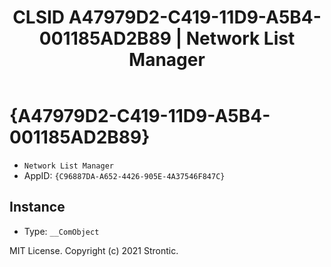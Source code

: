 ﻿---
title: "CLSID A47979D2-C419-11D9-A5B4-001185AD2B89 | Network List Manager"
excerpt: What is COM-Object CLSID A47979D2-C419-11D9-A5B4-001185AD2B89?
---

# {A47979D2-C419-11D9-A5B4-001185AD2B89}

* `Network List Manager`
* AppID: `{C96887DA-A652-4426-905E-4A37546F847C}`

## Instance

* Type: `__ComObject`

MIT License. Copyright (c) 2021 Strontic.


